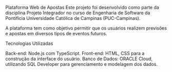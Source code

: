 Plataforma Web de Apostas
Este projeto foi desenvolvido como parte da disciplina Projeto Integrador no curso de Engenharia de Software da Pontifícia Universidade Católica de Campinas (PUC-Campinas).

A plataforma tem como objetivo permitir que os usuários realizem previsões e apostas em diversos tipos de eventos futuros.

Tecnologias Utilizadas

Back-end: Node.js com TypeScript.
Front-end: HTML, CSS para a construção da interface do usuário.
Banco de Dados: ORACLE Cloud, utilizando SQL Developer para gerenciamento e modelagem dos dados.
